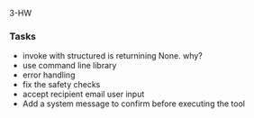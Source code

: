 3-HW



### Tasks

- invoke with structured is returnining None. why?
- use command line library
- error handling
- fix the safety checks
- accept recipient email user input
- Add a system message to confirm before executing the tool